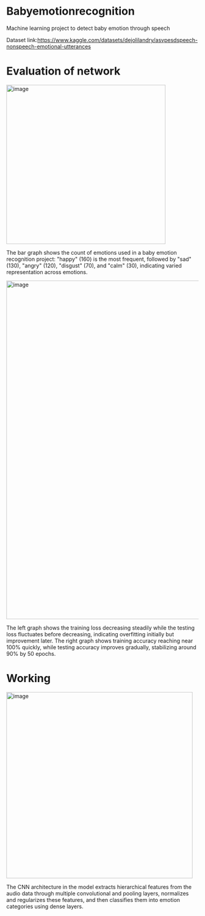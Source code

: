 # Babyemotionrecognition
Machine learning project to detect baby emotion through speech


Dataset link:https://www.kaggle.com/datasets/dejolilandry/asvpesdspeech-nonspeech-emotional-utterances

# Evaluation of network


<img width="417" alt="image" src="https://github.com/Noorjahan0905/babyemotionrecognition/assets/105159578/38fd2a7e-e4e2-497e-b9ed-69aa5f353b2d">


The bar graph shows the count of emotions used in a baby emotion recognition project: "happy" (160) is the most frequent, followed by "sad" (130), "angry" (120), "disgust" (70), and "calm" (30), indicating varied representation across emotions.

<img width="887" alt="image" src="https://github.com/Noorjahan0905/babyemotionrecognition/assets/105159578/b6790148-2567-4c70-821d-ee8ba37d541b">


The left graph shows the training loss decreasing steadily while the testing loss fluctuates before decreasing, indicating overfitting initially but improvement later. The right graph shows training accuracy reaching near 100% quickly, while testing accuracy improves gradually, stabilizing around 90% by 50 epochs.

# Working 
<img width="488" alt="image" src="https://github.com/Noorjahan0905/babyemotionrecognition/assets/105159578/b652f602-e807-458d-99b8-e6b509c84eff">

The CNN architecture in the model extracts hierarchical features from the audio data through multiple convolutional and pooling layers, normalizes and regularizes these features, and then classifies them into emotion categories using dense layers.

